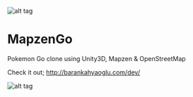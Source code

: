 ![alt tag](http://i1.wp.com/barankahyaoglu.com/dev/wp-content/uploads/2016/08/Unity_2016-08-25_20-37-53.png?resize=750%2C410)
# MapzenGo 
Pokemon Go clone using Unity3D, Mapzen & OpenStreetMap

Check it out; http://barankahyaoglu.com/dev/

![alt tag](http://i1.wp.com/barankahyaoglu.com/dev/wp-content/uploads/2016/08/Unity_2016-08-24_23-02-25.png)
